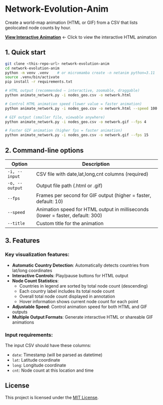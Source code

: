 # Network-Evolution-Anim

Create a world-map animation (HTML or GIF) from a CSV that lists
geolocated node counts by hour.

**[View Interactive Animation](https://hdser.github.io/network-evolution-anim/network.html)** ← Click to view the interactive HTML animation

## 1. Quick start

```bash
git clone <this-repo-url> network-evolution-anim
cd network-evolution-anim
python -m venv .venv    # or micromamba create -n netanim python=3.11
source .venv/bin/activate
pip install -r requirements.txt

# HTML output (recommended – interactive, zoomable, draggable)
python animate_network.py -i nodes_geo.csv -o network.html

# Control HTML animation speed (lower value = faster animation)
python animate_network.py -i nodes_geo.csv -o network.html --speed 100

# GIF output (smaller file, viewable anywhere)
python animate_network.py -i nodes_geo.csv -o network.gif --fps 4

# Faster GIF animation (higher fps = faster animation)
python animate_network.py -i nodes_geo.csv -o network.gif --fps 15
```

## 2. Command-line options

| Option | Description |
|--------|-------------|
| `-i, --input` | CSV file with date,lat,long,cnt columns (required) |
| `-o, --output` | Output file path (.html or .gif) |
| `--fps` | Frames per second for GIF output (higher = faster, default: 10) |
| `--speed` | Animation speed for HTML output in milliseconds (lower = faster, default: 300) |
| `--title` | Custom title for the animation |

## 3. Features

### Key visualization features:

- **Automatic Country Detection**: Automatically detects countries from lat/long coordinates
- **Interactive Controls**: Play/pause buttons for HTML output
- **Node Count Statistics**: 
  - Countries in legend are sorted by total node count (descending)
  - Each country label includes its total node count
  - Overall total node count displayed in annotation
  - Hover information shows current node count for each point
- **Adjustable Speed**: Control animation speed for both HTML and GIF outputs
- **Multiple Output Formats**: Generate interactive HTML or shareable GIF animations

### Input requirements:

The input CSV should have these columns:
- `date`: Timestamp (will be parsed as datetime)
- `lat`: Latitude coordinate
- `long`: Longitude coordinate
- `cnt`: Node count at this location and time

## License

This project is licensed under the [MIT License](LICENSE).
